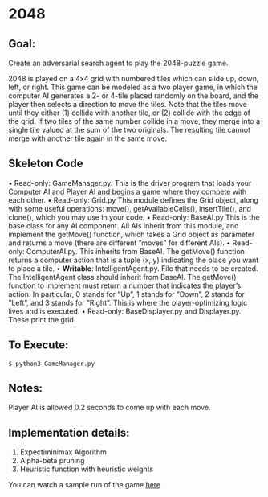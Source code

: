 # 2048

## Goal: 
Create an adversarial search agent to play the 2048-puzzle game.

2048 is played on a 4x4 grid with numbered tiles which can slide up, down, left, or right. This game can be modeled as a two player game, in which the computer AI generates a 2- or 4-tile placed randomly on the board, and the player then selects a direction to move the tiles. Note that the tiles move until they either (1) collide with another tile, or (2) collide with the edge of the grid. If two tiles of the same number collide in a move, they merge into a single tile valued at the sum of the two originals. The resulting tile cannot merge with another tile again in the same move.

## Skeleton Code
• Read-only: GameManager.py. This is the driver program that loads your Computer AI and Player AI and begins a game where they compete with each other.
• Read-only: Grid.py This module defines the Grid object, along with some useful operations: move(), getAvailableCells(), insertTile(), and clone(), which you may use in your code.
• Read-only: BaseAI.py This is the base class for any AI component. All AIs inherit from this module, and implement the getMove() function, which takes a Grid object as parameter and returns a move (there are different ”moves” for different AIs).
• Read-only: ComputerAI.py. This inherits from BaseAI. The getMove() function returns a computer action that is a tuple (x, y) indicating the place you want to place a tile.
• **Writable**: IntelligentAgent.py. File that needs to be created. The IntelligentAgent class should inherit from BaseAI. The getMove() function to implement must return a number that indicates the player’s action. In particular, 0 stands for ”Up”, 1 stands for ”Down”, 2 stands for ”Left”, and 3 stands for ”Right”. This is where the player-optimizing logic lives and is executed.
• Read-only: BaseDisplayer.py and Displayer.py. These print the grid.

## To Execute:
    $ python3 GameManager.py
    
## Notes:
Player AI is allowed 0.2 seconds to come up with each move.

## Implementation details:
1. Expectiminimax Algorithm
2. Alpha-beta pruning
3. Heuristic function with heuristic weights

You can watch a sample run of the game [here](https://youtu.be/VtTWri1ax9w)

